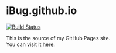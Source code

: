 # iBug.github.io

[![Build Status](https://travis-ci.org/iBug/iBug-source.svg?branch=master)](https://travis-ci.org/iBug/iBug-source)

This is the source of my GitHub Pages site.  
You can visit it [here](https://ibug.github.io/).
